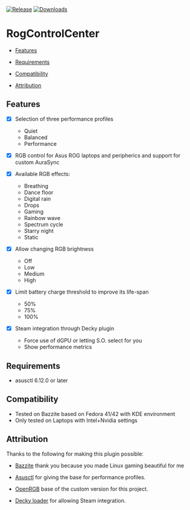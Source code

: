 [![Release](https://github.com/Emiliopg91/RogControlCenter/actions/workflows/release.yml/badge.svg)](https://github.com/Emiliopg91/RogControlCenter/actions/workflows/release.yml)
[![Downloads](https://img.shields.io/github/downloads/Emiliopg91/RogControlCenter/total.svg)](https://github.com/Emiliopg91/RogControlCenter/releases)

# RogControlCenter
- [Features](#features)

- [Requirements](#requirements)

- [Compatibility](#compatibility)

- [Attribution](#attribution)

## Features

- [x] Selection of three performance profiles
  - Quiet
  - Balanced
  - Performance

- [x] RGB control for Asus ROG laptops and peripherics and support for custom AuraSync

- [x] Available RGB effects:
  - Breathing
  - Dance floor
  - Digital rain
  - Drops
  - Gaming
  - Rainbow wave
  - Spectrum cycle
  - Starry night
  - Static

- [x] Allow changing RGB brightness
  - Off
  - Low
  - Medium
  - High 

- [x] Limit battery charge threshold to improve its life-span
  - 50%
  - 75%
  - 100%

- [x] Steam integration through Decky plugin
  - Force use of dGPU or letting S.O. select for you
  - Show performance metrics 

## Requirements
- asusctl 6.12.0 or later

## Compatibility
- Tested on Bazzite based on Fedora 41/42 with KDE environment
- Only tested on Laptops with Intel+Nvidia settings

## Attribution

Thanks to the following for making this plugin possible:

- [Bazzite](https://github.com/ublue-os/bazzite/) thank you because you made Linux gaming beautiful for me

- [Asusctl](https://gitlab.com/asus-linux/asusctl/) for giving the base for performance profiles.

- [OpenRGB](https://gitlab.com/CalcProgrammer1/OpenRGB/) base of the custom version for this project. 

- [Decky loader](https://github.com/SteamDeckHomebrew/decky-loader/) for allowing Steam integration.
